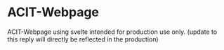 # ACIT-Webpage

ACIT-Webpage using svelte intended for production use only. (update to this reply will directly be reflected in the production)
